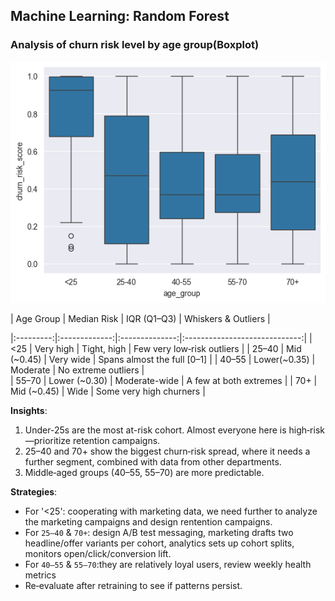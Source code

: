 ## Machine Learning: Random Forest

### Analysis of churn risk level by age group(Boxplot)

![Churn Risk by Age Group](plots/churn_risk_level.png)

| Age Group | Median Risk | IQR (Q1–Q3)    | Whiskers & Outliers           |    

|:---------:|:-------------:|:--------------:|:-----------------------------:|
| <25       | Very high     | Tight, high    | Few very low‐risk outliers    | 
| 25–40     | Mid (~0.45)   | Very wide      | Spans almost the full [0–1]   | 
| 40–55     | Lower(~0.35)  | Moderate       | No extreme outliers           |               
| 55–70     | Lower (~0.30) | Moderate-wide  | A few at both extremes        |
| 70+       | Mid (~0.45)   | Wide           | Some very high churners       | 

**Insights**:

1. Under-25s are the most at-risk cohort. Almost everyone here is high‐risk—prioritize retention campaigns.
2. 25–40 and 70+ show the biggest churn‐risk spread, where it needs a further segment, combined with data from other departments. 
3. Middle‐aged groups (40–55, 55–70) are more predictable.

**Strategies**:
- For '<25': cooperating with marketing data, we need further to analyze the marketing campaigns and design rentention campaigns.  
- For `25–40` & `70+`: design A/B test messaging, marketing drafts two headline/offer variants per cohort, analytics sets up cohort splits, monitors open/click/conversion lift.
- For `40–55` & `55–70`:they are relatively loyal users, review weekly health metrics 
- Re‐evaluate after retraining to see if patterns persist.

